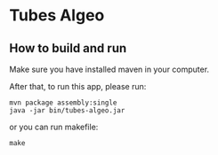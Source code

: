 # Tubes Algeo

## How to build and run
Make sure you have installed maven in your computer.

After that, to run this app, please run:
```shell
mvn package assembly:single
java -jar bin/tubes-algeo.jar
```
or you can run makefile:
```shell
make
```